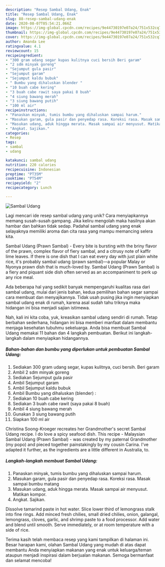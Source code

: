 ```yaml
---
description: "Resep Sambal Udang, Enak"
title: "Resep Sambal Udang, Enak"
slug: 88-resep-sambal-udang-enak
date: 2020-08-07T05:54:21.066Z
image: https://img-global.cpcdn.com/recipes/9e44730197e07a24/751x532cq70/sambal-udang-foto-resep-utama.jpg
thumbnail: https://img-global.cpcdn.com/recipes/9e44730197e07a24/751x532cq70/sambal-udang-foto-resep-utama.jpg
cover: https://img-global.cpcdn.com/recipes/9e44730197e07a24/751x532cq70/sambal-udang-foto-resep-utama.jpg
author: Amanda Lee
ratingvalue: 4.1
reviewcount: 15
recipeingredient:
- "300 gram udang segar kupas kulitnya cuci bersih Beri garam"
- "2 sdm minyak goreng"
- "Sejumput gula pasir"
- "Sejumput garam"
- "Sejumput kaldu bubuk"
- " Bumbu yang dihaluskan blender "
- "10 buah cabe kering"
- "3 buah cabe rawit saya pakai 8 buah"
- "4 siung bawang merah"
- "3 siung bawang putih"
- "100 ml air"
recipeinstructions:
- "Panaskan minyak, tumis bumbu yang dihaluskan sampai harum."
- "Masukan garam, gula pasir dan penyedap rasa. Koreksi rasa. Masak sampai bumbu matang"
- "Masukan udang, aduk hingga merata. Masak sampai air menyusut. Matikan kompor."
- "Angkat. Sajikan."
categories:
- Resep
tags:
- sambal
- udang

katakunci: sambal udang 
nutrition: 220 calories
recipecuisine: Indonesian
preptime: "PT35M"
cooktime: "PT54M"
recipeyield: "2"
recipecategory: Lunch

---
```



![Sambal Udang](https://img-global.cpcdn.com/recipes/9e44730197e07a24/751x532cq70/sambal-udang-foto-resep-utama.jpg)

Lagi mencari ide resep sambal udang yang unik? Cara menyiapkannya memang susah-susah gampang. Jika keliru mengolah maka hasilnya akan hambar dan bahkan tidak sedap. Padahal sambal udang yang enak selayaknya memiliki aroma dan cita rasa yang mampu memancing selera kita.

Sambal Udang (Prawn Sambal) - Every bite is bursting with the briny flavor of the prawn, complex flavor of fiery sambal, and a citrusy note of kaffir lime leaves. If there is one dish that I can eat every day with just plain white rice, it&#39;s probably sambal udang (prawn sambal)—a popular Malay or Nyonya prawn dish that is much-loved by. Sambal Udang (Prawn Sambal) is a fiery and piquant side dish often served as an accompaniment to perk up any rice meal.

Ada beberapa hal yang sedikit banyak mempengaruhi kualitas rasa dari sambal udang, mulai dari jenis bahan, kedua pemilihan bahan segar sampai cara membuat dan menyajikannya. Tidak usah pusing jika ingin menyiapkan sambal udang enak di rumah, karena asal sudah tahu triknya maka hidangan ini bisa menjadi sajian istimewa.


Nah, kali ini kita coba, yuk, kreasikan sambal udang sendiri di rumah. Tetap berbahan sederhana, hidangan ini bisa memberi manfaat dalam membantu menjaga kesehatan tubuhmu sekeluarga. Anda bisa membuat Sambal Udang memakai 11 bahan dan 4 langkah pembuatan. Berikut ini langkah-langkah dalam menyiapkan hidangannya.

<!--inarticleads1-->

##### Bahan-bahan dan bumbu yang diperlukan untuk pembuatan Sambal Udang:

1. Sediakan 300 gram udang segar, kupas kulitnya, cuci bersih. Beri garam
1. Ambil 2 sdm minyak goreng
1. Sediakan Sejumput gula pasir
1. Ambil Sejumput garam
1. Ambil Sejumput kaldu bubuk
1. Ambil  Bumbu yang dihaluskan (blender) :
1. Sediakan 10 buah cabe kering
1. Sediakan 3 buah cabe rawit (saya pakai 8 buah)
1. Ambil 4 siung bawang merah
1. Gunakan 3 siung bawang putih
1. Siapkan 100 ml air


Christina Soong-Kroeger recreates her Grandmother&#39;s secret Sambal Udang recipe. I do love a spicy seafood dish. This recipe - Malaysian Sambal Udang (Prawn Sambal) - was created by my paternal Grandmother (my popo) and pieced together painstakingly by my cousin Carina. I&#39;ve adapted it further, as the ingredients are a little different in Australia, to. 

<!--inarticleads2-->

##### Langkah-langkah membuat Sambal Udang:

1. Panaskan minyak, tumis bumbu yang dihaluskan sampai harum.
1. Masukan garam, gula pasir dan penyedap rasa. Koreksi rasa. Masak sampai bumbu matang
1. Masukan udang, aduk hingga merata. Masak sampai air menyusut. Matikan kompor.
1. Angkat. Sajikan.


Dissolve tamarind paste in hot water. Slice lower third of lemongrass stalk into fine rings. Add minced fresh chilies, small dried chilies, onion, galangal, lemongrass, cloves, garlic, and shrimp paste to a food processor. Add water and blend until smooth. Serve immediately, or at room temperature with a side of rice. 

Terima kasih telah membaca resep yang kami tampilkan di halaman ini. Besar harapan kami, olahan Sambal Udang yang mudah di atas dapat membantu Anda menyiapkan makanan yang enak untuk keluarga/teman ataupun menjadi inspirasi dalam berjualan makanan. Semoga bermanfaat dan selamat mencoba!
